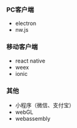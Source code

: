 ### PC客户端
- electron
- nw.js

### 移动客户端
- react native
- weex
- ionic



### 其他
- 小程序（微信、支付宝）
- webGL
- webassembly